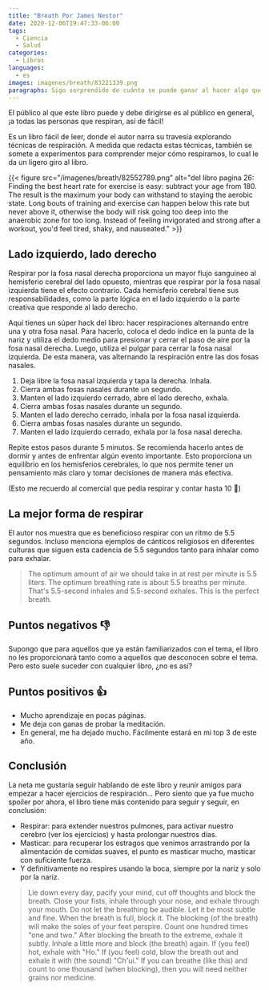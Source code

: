 ```yaml
---
title: "Breath Por James Nestor"
date: 2020-12-06T19:47:33-06:00
tags:
  - Ciencia
  - Salud
categories:
  - Libros
languages:
  - es
images: imagenes/breath/83221339.png
paragraphs: Sigo sorprendido de cuánto se puede ganar al hacer algo que tenemos que hacer sí o sí. Con solo respirar, pero respirar bien, podemos ganar salud y alargar nuestra vida, aunque lo segundo esté sujeto a debate.
---
```

El público al que este libro puede y debe dirigirse es al público en general, ¡a todas las personas que respiran, así de fácil!

Es un libro fácil de leer, donde el autor narra su travesía explorando técnicas de respiración. A medida que redacta estas técnicas, también se somete a experimentos para comprender mejor cómo respiramos, lo cual le da un ligero giro al libro.

{{< figure src="/imagenes/breath/82552789.png" alt="del libro pagina 26: Finding the best heart rate for exercise is easy: subtract your age from 180. The result is the maximum your body can withstand to staying the aerobic state. Long bouts of training and exercise can happen below this rate but never above it, otherwise the body will risk going too deep into the anaerobic zone for too long. Instead of feeling invigorated and strong after a workout, you'd feel tired, shaky, and nauseated." >}}

## Lado izquierdo, lado derecho

Respirar por la fosa nasal derecha proporciona un mayor flujo sanguíneo al hemisferio cerebral del lado opuesto, mientras que respirar por la fosa nasal izquierda tiene el efecto contrario. Cada hemisferio cerebral tiene sus responsabilidades, como la parte lógica en el lado izquierdo o la parte creativa que responde al lado derecho.

Aquí tienes un súper hack del libro: hacer respiraciones alternando entre una y otra fosa nasal. Para hacerlo, coloca el dedo índice en la punta de la nariz y utiliza el dedo medio para presionar y cerrar el paso de aire por la fosa nasal derecha. Luego, utiliza el pulgar para cerrar la fosa nasal izquierda. De esta manera, vas alternando la respiración entre las dos fosas nasales.

1. Deja libre la fosa nasal izquierda y tapa la derecha. Inhala.
2. Cierra ambas fosas nasales durante un segundo.
3. Manten el lado izquierdo cerrado, abre el lado derecho, exhala.
4. Cierra ambas fosas nasales durante un segundo.
5. Manten el lado derecho cerrado, inhala por la fosa nasal izquierda.
6. Cierra ambas fosas nasales durante un segundo.
7. Manten el lado izquierdo cerrado, exhala por la fosa nasal derecha.

Repite estos pasos durante 5 minutos. Se recomienda hacerlo antes de dormir y antes de enfrentar algún evento importante. Esto proporciona un equilibrio en los hemisferios cerebrales, lo que nos permite tener un pensamiento más claro y tomar decisiones de manera más efectiva.

(Esto me recuerdo al comercial que pedia respirar y contar hasta 10 🤣)

## La mejor forma de respirar

El autor nos muestra que es beneficioso respirar con un ritmo de 5.5 segundos. Incluso menciona ejemplos de cánticos religiosos en diferentes culturas que siguen esta cadencia de 5.5 segundos tanto para inhalar como para exhalar.

> The optimum amount of air we should take in at rest per minute is 5.5 liters. The optimum breathing rate is about 5.5 breaths per minute. That's 5.5-second inhales and 5.5-second exhales. This is the perfect breath.

## Puntos negativos 👎

Supongo que para aquellos que ya están familiarizados con el tema, el libro no les proporcionará tanto como a aquellos que desconocen sobre el tema. Pero esto suele suceder con cualquier libro, ¿no es así?


## Puntos positivos 👍

- Mucho aprendizaje en pocas páginas.
- Me deja con ganas de probar la meditación.
- En general, me ha dejado mucho. Fácilmente estará en mi top 3 de este año.

## Conclusión

La neta me gustaría seguir hablando de este libro y reunir amigos para empezar a hacer ejercicios de respiración... Pero siento que ya fue mucho spoiler por ahora, el libro tiene más contenido para seguir y seguir, en conclusión:

- Respirar: para extender nuestros pulmones, para activar nuestro cerebro (ver los ejercicios) y hasta prolongar nuestros días.
- Masticar: para recuperar los estragos que venimos arrastrando por la alimentación de comidas suaves, el punto es masticar mucho, masticar con suficiente fuerza.
- Y definitivamente no respires usando la boca, siempre por la nariz y solo por la nariz.

> Lie down every day, pacify your mind, cut off thoughts and block the breath. Close your fists, inhale through your nose, and exhale through your mouth. Do not let the breathing be audible. Let it be most subtle and fine. When the breath is full, block it. The blocking (of the breath) will make the soles of your feet perspire. Count one hundred times "one and two." After blocking the breath to the extreme, exhale it subtly. Inhale a little more and block (the breath) again. If (you feel) hot, exhale with "Ho." If (you feel) cold, blow the breath out and exhale it with (the sound) "Ch'ui." If you can breathe (like this) and count to one thousand (when blocking), then you will need neither grains nor medicine.

